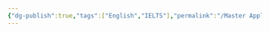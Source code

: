 ```yaml
---
{"dg-publish":true,"tags":["English","IELTS"],"permalink":"/Master Application/IELTS/","dgPassFrontmatter":true,"created":"2023-04-22T14:41:07.014+08:00","updated":"2023-04-22T14:41:58.036+08:00"}
---
```



